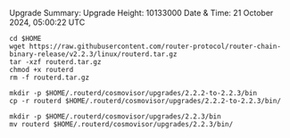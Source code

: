 
Upgrade Summary:
Upgrade Height: 10133000
Date & Time:  21 October 2024, 05:00:22 UTC
```
cd $HOME
wget https://raw.githubusercontent.com/router-protocol/router-chain-binary-release/v2.2.3/linux/routerd.tar.gz
tar -xzf routerd.tar.gz
chmod +x routerd
rm -f routerd.tar.gz

mkdir -p $HOME/.routerd/cosmovisor/upgrades/2.2.2-to-2.2.3/bin
cp -r routerd $HOME/.routerd/cosmovisor/upgrades/2.2.2-to-2.2.3/bin/

mkdir -p $HOME/.routerd/cosmovisor/upgrades/2.2.3/bin
mv routerd $HOME/.routerd/cosmovisor/upgrades/2.2.3/bin/
```
